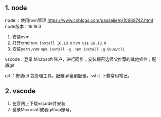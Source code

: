 
##  1. node

node ：使用nvm管理
https://www.cnblogs.com/gaozejie/p/10689742.html
node版本：16.18.0

1. 安装nvm
2. 打开cmd
	`nvm install 16.18.0`
	`nvm use 16.18.0`
3. 安装yarn ,vue
	`npm install -g `
	`npm install -g @vue/cli`

vscode：登录 Microsoft 账户，进行同步；安装柳召选师父推荐的其他插件；配置git

git ：安装git 包管理工具。配置git全剧配置，ssh；下载常用笔记。

## 2. vscode

1. 在官网上下载vscode并安装
2. 登录Microsoft或者githup账号，